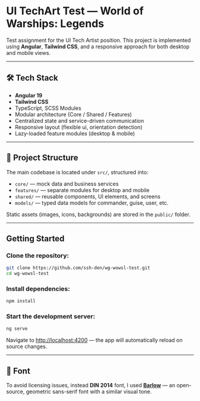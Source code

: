# UI TechArt Test — World of Warships: Legends

Test assignment for the UI Tech Artist position.
This project is implemented using **Angular**, **Tailwind CSS**, and a responsive approach for both desktop and mobile views.

---

## 🛠️ Tech Stack

- **Angular 19**
- **Tailwind CSS**
- TypeScript, SCSS Modules
- Modular architecture (Core / Shared / Features)
- Centralized state and service-driven communication
- Responsive layout (flexible ui, orientation detection)
- Lazy-loaded feature modules (desktop & mobile)

---

## 📁 Project Structure

The main codebase is located under `src/`, structured into:

- `core/` — mock data and business services
- `features/` — separate modules for desktop and mobile
- `shared/` — reusable components, UI elements, and screens
- `models/` — typed data models for commander, guise, user, etc.

Static assets (images, icons, backgrounds) are stored in the `public/` folder.

---

## Getting Started

### Clone the repository:

```bash
git clone https://github.com/ssh-den/wg-wowsl-test.git
cd wg-wowsl-test
```

### Install dependencies:

```bash
npm install
```

### Start the development server:

```bash
ng serve
```

Navigate to [http://localhost:4200](http://localhost:4200) — the app will automatically reload on source changes.

---

## 📝 Font

To avoid licensing issues, instead **DIN 2014** font,  I used [**Barlow**](https://fonts.google.com/specimen/Barlow) — an open-source, geometric sans-serif font with a similar visual tone.
